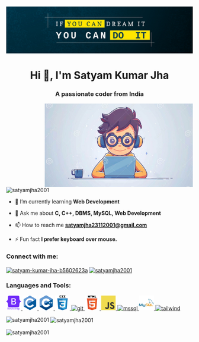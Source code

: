 ![MasterHead](https://raw.githubusercontent.com/satyamjha2001/satyamjha2001/main/banner.jpg)
<h1 align="center">Hi 👋, I'm Satyam Kumar Jha</h1>
<h3 align="center">A passionate coder from India</h3>
<img align="right" alt="Coding" width="400" src="https://raw.githubusercontent.com/satyamjha2001/satyamjha2001/main/image.jpg">

<p align="left"> <img src="https://komarev.com/ghpvc/?username=satyamjha2001&label=Profile%20views&color=0e75b6&style=flat" alt="satyamjha2001" /> </p>

- 🌱 I’m currently learning **Web Development**

- 💬 Ask me about **C, C++, DBMS, MySQL, Web Development**

- 📫 How to reach me **satyamjha23112001@gmail.com**

- ⚡ Fun fact **I prefer keyboard over mouse.**

<h3 align="left">Connect with me:</h3>
<p align="left">
<a href="https://linkedin.com/in/satyam-kumar-jha-b5602623a" target="blank"><img align="center" src="https://raw.githubusercontent.com/rahuldkjain/github-profile-readme-generator/master/src/images/icons/Social/linked-in-alt.svg" alt="satyam-kumar-jha-b5602623a" height="30" width="40" /></a>
<a href="https://www.leetcode.com/satyamjha2001" target="blank"><img align="center" src="https://raw.githubusercontent.com/rahuldkjain/github-profile-readme-generator/master/src/images/icons/Social/leet-code.svg" alt="satyamjha2001" height="30" width="40" /></a>
</p>

<h3 align="left">Languages and Tools:</h3>
<p align="left">
  <a href="https://getbootstrap.com" target="_blank" rel="noreferrer">
    <img src="https://raw.githubusercontent.com/devicons/devicon/master/icons/bootstrap/bootstrap-plain-wordmark.svg" alt="bootstrap" width="40" height="40"/>
  </a>
  <a href="https://www.cprogramming.com/" target="_blank" rel="noreferrer">
    <img src="https://raw.githubusercontent.com/devicons/devicon/master/icons/c/c-original.svg" alt="c" width="40" height="40"/>
  </a>
  <a href="https://www.w3schools.com/cpp/" target="_blank" rel="noreferrer">
    <img src="https://raw.githubusercontent.com/devicons/devicon/master/icons/cplusplus/cplusplus-original.svg" alt="cplusplus" width="40" height="40"/>
  </a>
  <a href="https://www.w3schools.com/css/" target="_blank" rel="noreferrer">
    <img src="https://raw.githubusercontent.com/devicons/devicon/master/icons/css3/css3-original-wordmark.svg" alt="css3" width="40" height="40"/>
  </a>
  <a href="https://git-scm.com/" target="_blank" rel="noreferrer">
    <img src="https://www.vectorlogo.zone/logos/git-scm/git-scm-icon.svg" alt="git" width="40" height="40"/>
  </a>
  <a href="https://www.w3.org/html/" target="_blank" rel="noreferrer">
    <img src="https://raw.githubusercontent.com/devicons/devicon/master/icons/html5/html5-original-wordmark.svg" alt="html5" width="40" height="40"/>
  </a>
  <a href="https://developer.mozilla.org/en-US/docs/Web/JavaScript" target="_blank" rel="noreferrer">
    <img src="https://raw.githubusercontent.com/devicons/devicon/master/icons/javascript/javascript-original.svg" alt="javascript" width="40" height="40"/>
  </a>
  <a href="https://www.microsoft.com/en-us/sql-server" target="_blank" rel="noreferrer">
    <img src="https://www.svgrepo.com/show/303229/microsoft-sql-server-logo.svg" alt="mssql" width="40" height="40"/>
  </a>
  <a href="https://www.mysql.com/" target="_blank" rel="noreferrer">
    <img src="https://raw.githubusercontent.com/devicons/devicon/master/icons/mysql/mysql-original-wordmark.svg" alt="mysql" width="40" height="40"/>
  </a>
  <a href="https://tailwindcss.com/" target="_blank" rel="noreferrer">
    <img src="https://www.vectorlogo.zone/logos/tailwindcss/tailwindcss-icon.svg" alt="tailwind" width="40" height="40"/>
  </a>
</p>

<p><img align="left" src="https://github-readme-stats.vercel.app/api/top-langs?username=satyamjha2001&show_icons=true&locale=en&layout=compact" alt="satyamjha2001" /></p>

<p>&nbsp;<img align="center" src="https://github-readme-stats.vercel.app/api?username=satyamjha2001&show_icons=true&locale=en" alt="satyamjha2001" /></p>

<p><img align="center" src="https://github-readme-streak-stats.herokuapp.com/?user=satyamjha2001&" alt="satyamjha2001" /></p>
